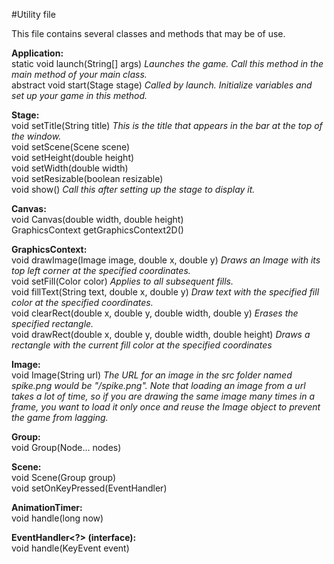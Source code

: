 #Utility file

This file contains several classes and methods that may be of use.

**Application:**<br/>
  static void launch(String[] args) <i> Launches the game. Call this method in the main method of your main class. </i><br/>
  abstract void start(Stage stage) <i> Called by launch. Initialize variables and set up your game in this method. </i>

**Stage:**<br/>
  void setTitle(String title) <i> This is the title that appears in the bar at the top of the window. </i> <br/>
  void setScene(Scene scene)<br/>
  void setHeight(double height)<br/>
  void setWidth(double width)<br/>
  void setResizable(boolean resizable)<br/>
  void show() <i> Call this after setting up the stage to display it. </i>
  
**Canvas:**<br/>
  void Canvas(double width, double height)<br/>
  GraphicsContext getGraphicsContext2D()
  
**GraphicsContext:**<br/>
  void drawImage(Image image, double x, double y) <i> Draws an Image with its top left corner at the specified coordinates. </i><br/>
  void setFill(Color color) <i> Applies to *all* subsequent fills. </i> <br/>
  void fillText(String text, double x, double y) <i> Draw text with the specified fill color at the specified coordinates. </i> <br/>
  void clearRect(double x, double y, double width, double y) <i> Erases the specified rectangle. </i><br/>
  void drawRect(double x, double y, double width, double height) <i> Draws a rectangle with the current fill color at the specified coordinates </i>
  
**Image:**<br/>
  void Image(String url) <i> The URL for an image in the src folder named spike.png would be "/spike.png". Note that loading an image from a url takes a lot of time, so if you are drawing the same image many times in a frame, you want to load it only once and reuse the Image object to prevent the game from lagging. </i>

**Group:**<br/>
  void Group(Node... nodes)

**Scene:**<br/>
  void Scene(Group group)<br/>
  void setOnKeyPressed(EventHandler<KeyEvent>)
  
**AnimationTimer:**<br/>
  void handle(long now)
  
**EventHandler<?> (interface):**<br/>
  void handle(KeyEvent event)
